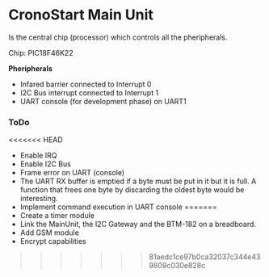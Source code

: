# CronoStart Main Unit

Is the central chip (processor) which controls all the pheripherals.

Chip: PIC18F46K22

**Pheripherals**

* Infared barrier connected to Interrupt 0
* I2C Bus interrupt connected to Interrupt 1
* UART console (for development phase) on UART1

### ToDo

<<<<<<< HEAD
* Enable IRQ
* Enable I2C Bus
* Frame error on UART (console)
* The UART RX buffer is emptied if a byte must be put in it but it is full. A function that frees one byte by discarding the oldest byte would be interesting.
* Implement command execution in UART console
=======
* Create a timer module
* Link the MainUnit, the I2C Gateway and the BTM-182 on a breadboard.
* Add GSM module
* Encrypt capabilities
>>>>>>> 81aedc1ce97b0ca32037c344e439809c030e828c
